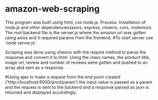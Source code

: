 # amazon-web-scraping
This program was built using html, css node.js.
Process:
Installation of node.js and other dependencies(axios, express, cheerio, cors, nodemon)
The root backend file is the server.js where the amazon url was gotten using axios and 
it required params from the frontend.
#To start server use 'node server.js'.

Scraping was done using cheerio with the require method to parse the response and convert it to html.
Using the class names, the product title, image url, review and number of reviews were gotten and pushed to an array abd sent as a response.

#Using ajax to make a request from the end point created ('http://localhost:8000/prod/param')
the input value is passed as a param and the request is sent to the backend and a response parsed as json is returned and displayed accordingly.
